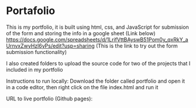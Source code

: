 # Portafolio
This is my portfolio, it is built using html, css, and JavaScript for submission of the form and storing the info in a google sheet (Link below)
https://docs.google.com/spreadsheets/d/1LrifVttBAyswB51Pom0y_qxRkY_aUrnvxZwyHzl6yPs/edit?usp=sharing (This is the link to try out the form submission functionality)

I also created folders to upload the source code for two of the projects that I included in my portfolio

Instructions to run locally:
Download the folder called portfolio and open it in a code editor, then right click on the file index.html and run it

URL to live portfolio (Github pages):
